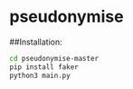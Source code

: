 # pseudonymise

##Installation:

```sh
cd pseudonymise-master
pip install faker
python3 main.py
```
